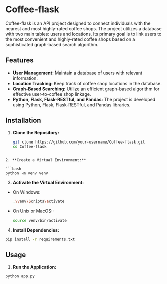 # Coffee-flask

Coffee-flask is an API project designed to connect individuals with the nearest and most highly-rated coffee shops. The project utilizes a database with two main tables: users and locations. Its primary goal is to link users to the most convenient and highly-rated coffee shops based on a sophisticated graph-based search algorithm.

## Features

- **User Management:** Maintain a database of users with relevant information.
- **Location Tracking:** Keep track of coffee shop locations in the database.
- **Graph-Based Searching:** Utilize an efficient graph-based algorithm for effective user-to-coffee shop linkage.
- **Python, Flask, Flask-RESTful, and Pandas:** The project is developed using Python, Flask, Flask-RESTful, and Pandas libraries.

## Installation

1. **Clone the Repository:**
   ```bash
   git clone https://github.com/your-username/Coffee-flask.git
   cd Coffee-flask
  ```

2. **Create a Virtual Environment:**

  ```bash
  python -m venv venv
  ```
3. **Activate the Virtual Environment:**
  - On Windows:
    ```bash
    .\venv\Scripts\activate
    ```
  - On Unix or MacOS::
    ```bash
    source venv/bin/activate
    ```
4. **Install Dependencies:**

  ```bash
  pip install -r requirements.txt
  ```

## Usage

1. **Run the Application:**
  ```bash
  python app.py
  ```